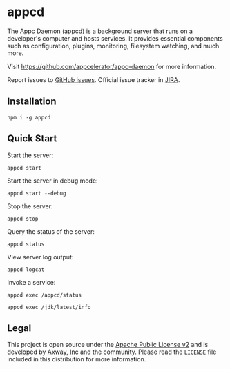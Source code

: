# appcd

The Appc Daemon (appcd) is a background server that runs on a developer's computer and hosts
services. It provides essential components such as configuration, plugins, monitoring, filesystem
watching, and much more.

Visit https://github.com/appcelerator/appc-daemon for more information.

Report issues to [GitHub issues][2]. Official issue tracker in [JIRA][3].

## Installation

	npm i -g appcd

## Quick Start

Start the server:

	appcd start

Start the server in debug mode:

	appcd start --debug

Stop the server:

	appcd stop

Query the status of the server:

	appcd status

View server log output:

	appcd logcat

Invoke a service:

	appcd exec /appcd/status

	appcd exec /jdk/latest/info

## Legal

This project is open source under the [Apache Public License v2][1] and is developed by
[Axway, Inc](http://www.axway.com/) and the community. Please read the [`LICENSE`][1] file included
in this distribution for more information.

[1]: https://github.com/appcelerator/appc-daemon/blob/master/packages/appcd/LICENSE
[2]: https://github.com/appcelerator/appc-daemon/issues
[3]: https://jira.appcelerator.org/projects/DAEMON/issues
